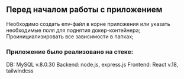 ## Перед началом работы с приложением
Необходимо создать env-файл в корне приложения или указать необходимые поля для поднятия докер-контейнера;
Проинициализировать все зависимости в папках;

### Приложение было реализовано на стеке:
DB: MySQL v.8.0.30
Backend: node.js, express.js
Frontend: React v.18, tailwindcss
